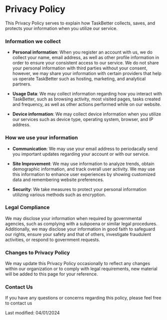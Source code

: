 # Privacy Policy
This Privacy Policy serves to explain how TaskBetter collects, saves, and protects your information when you utilize our service.

### Information we collect

- **Personal information**: When you register an account with us, we do collect your name, email address, as well as other profile information in order to ensure your consistent access to our service. We do not share your personal information with third parties without your consent, however, we may share your information with certain providers that help us operate TaskBetter such as hosting, marketing, and analytical partners.

- **Usage Data**: We may collect information regarding how you interact with TaskBetter, such as browsing activity, most visited pages, tasks created and frequency, as well as other actions performed while on our website.

- **Device information**: We may collect device information when you utilize our services such as device type, operating system, browser, and IP address.

### How we use your information

- **Communication**: We may use your email address to periodacally send you important updates regarding your account or with our service.

- **Site Improvement**: We may use information to analyze trends, obtain demographic information, and track overall user activity. We may use this information to enhance user experiences by showing customized data and remembering website preferences.

- **Security**: We take measures to protect your personal information utilizing various methods such as encryption.

### Legal Compliance
We may disclose your information when required by governmental agencies, such as complying with a subpoena or similar legal procedures. Additionally, we may disclose your information in good faith to safeguard our rights, ensure your safety and that of others, investigate fraudulent activities, or respond to government requests.


### Changes to Privacy Policy
We may update this Privacy Policy occasionally to reflect any changes within our organization or to comply with legal requirements, new material will be added to this page for your reference.

### Contact Us
If you have any questions or concerns regarding this policy, please feel free to contact us

Last modified: 04/01/2024